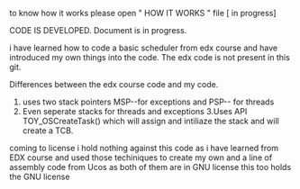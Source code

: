 to know how it works please open " HOW IT WORKS " file [ in progress] 

CODE IS DEVELOPED.
Document is in progress.

i have learned how to code a basic scheduler from edx course and have introduced my own things into the code. 
The edx code is not present in this git.

Differences between the edx course code  and my code. 

1. uses two stack pointers MSP--for exceptions and PSP-- for threads
2. Even seperate stacks for threads and exceptions
3.Uses API TOY_OSCreateTask() which will assign and intiliaze the stack and will create a TCB. 

coming to license i hold nothing against this code as i have learned from EDX course and used those techiniques to create my own and a line of assembly code from Ucos as both of them are in GNU license this too holds the GNU license


